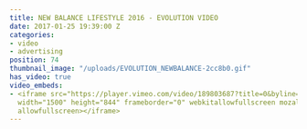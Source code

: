 ```yaml
---
title: NEW BALANCE LIFESTYLE 2016 - EVOLUTION VIDEO
date: 2017-01-25 19:39:00 Z
categories:
- video
- advertising
position: 74
thumbnail_image: "/uploads/EVOLUTION_NEWBALANCE-2cc8b0.gif"
has_video: true
video_embeds:
- <iframe src="https://player.vimeo.com/video/189803687?title=0&byline=0&portrait=0"
  width="1500" height="844" frameborder="0" webkitallowfullscreen mozallowfullscreen
  allowfullscreen></iframe>
---
```


